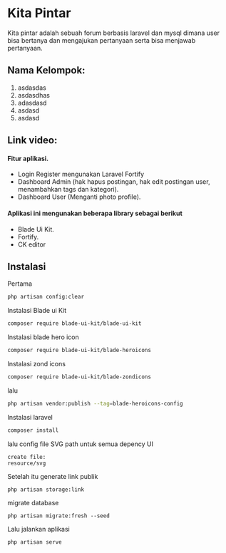 # Kita Pintar

Kita pintar adalah sebuah forum berbasis laravel dan mysql dimana user bisa bertanya dan mengajukan pertanyaan serta bisa menjawab pertanyaan.

## Nama Kelompok:
1. asdasdas
2. asdasdhas
3. adasdasd
4. asdasd
5. asdasd

## Link video:

#### Fitur aplikasi.
- Login Register mengunakan Laravel Fortify
- Dashboard Admin (hak hapus postingan, hak edit postingan user, menambahkan tags dan kategori).
- Dashboard User  (Menganti photo profile).

#### Aplikasi ini mengunakan beberapa library sebagai berikut
- Blade Ui Kit.
- Fortify.
- CK editor

## Instalasi

Pertama

```bash
php artisan config:clear
```
Instalasi Blade ui Kit

```bash
composer require blade-ui-kit/blade-ui-kit
```

Instalasi blade hero icon

```bash
composer require blade-ui-kit/blade-heroicons
```

Instalasi zond icons

```bash
composer require blade-ui-kit/blade-zondicons
```
lalu

```bash
php artisan vendor:publish --tag=blade-heroicons-config
```


Instalasi laravel

```bash
composer install
```
lalu config file SVG path untuk semua depency UI

```
create file:
resource/svg
```

Setelah itu generate link publik

```
php artisan storage:link
```

migrate database 

```
php artisan migrate:fresh --seed
```

Lalu jalankan aplikasi
```
php artisan serve
```
